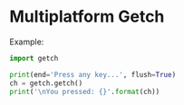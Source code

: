 # Multiplatform Getch

Example:
```py
import getch

print(end='Press any key...', flush=True)
ch = getch.getch()
print('\nYou pressed: {}'.format(ch))
```